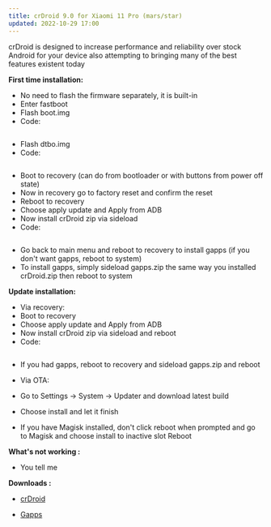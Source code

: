 ```yaml
---
title: crDroid 9.0 for Xiaomi 11 Pro (mars/star)
updated: 2022-10-29 17:00
---
```


crDroid is designed to increase performance and reliability over stock Android for your device also attempting to bringing many of the best features existent today

**First time installation:**

* No need to flash the firmware separately, it is built-in
* Enter fastboot
* Flash boot.img
* Code:
```fastboot flash boot_ab boot.img
```
* Flash dtbo.img
* Code:
```fastboot flash dtbo_ab dtbo.img
```
* Boot to recovery (can do from bootloader or with buttons from power off state)
* Now in recovery go to factory reset and confirm the reset
* Reboot to recovery
* Choose apply update and Apply from ADB
* Now install crDroid zip via sideload
* Code:
```adb sideload crDroid.zip
```
* Go back to main menu and reboot to recovery to install gapps (if you don't want gapps, reboot to system)
* To install gapps, simply sideload gapps.zip the same way you installed crDroid.zip then reboot to system

**Update installation:**

* Via recovery:
* Boot to recovery
* Choose apply update and Apply from ADB
* Now install crDroid zip via sideload and reboot
* Code:
```adb sideload crDroid.zip
```
* If you had gapps, reboot to recovery and sideload gapps.zip and reboot

* Via OTA:
* Go to Settings -> System -> Updater and download latest build
* Choose install and let it finish
* If you have Magisk installed, don't click reboot when prompted and go to Magisk and choose install to inactive slot
Reboot

**What's not working :**
 * You tell me

**Downloads :**
 * [crDroid](https://sourceforge.net/projects/crdroid/files/mars/9.x/crDroidAndroid-13.0-20221029-mars-v9.0.zip/download)

 * [Gapps](https://androidfilehost.com/?fid=14871746926876840643)
